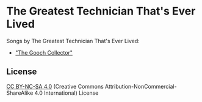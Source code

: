 # The Greatest Technician That's Ever Lived

Songs by The Greatest Technician That's Ever Lived:

* ["The Gooch Collector"](the-gooch-collector/README.md)

## License
[CC BY-NC-SA 4.0](https://creativecommons.org/licenses/by-nc-sa/4.0/legalcode.en) (Creative Commons Attribution-NonCommercial-ShareAlike 4.0 International) License

